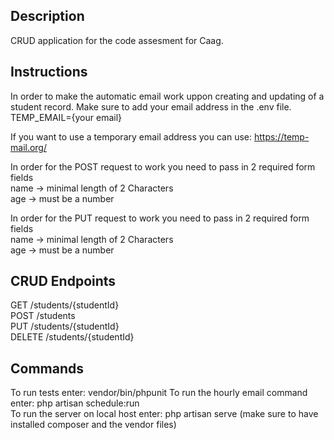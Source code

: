 ## Description

CRUD application for the code assesment for Caag.

## Instructions

In order to make the automatic email work uppon creating and updating of a student record. Make sure to add your email address in the .env file.  
TEMP_EMAIL={your email}

If you want to use a temporary email address you can use: https://temp-mail.org/

In order for the POST request to work you need to pass in 2 required form fields  
name -> minimal length of 2 Characters  
age -> must be a number

In order for the PUT request to work you need to pass in 2 required form fields  
name -> minimal length of 2 Characters  
age -> must be a number  


## CRUD Endpoints

GET /students/{studentId}  
POST /students  
PUT /students/{studentId}  
DELETE /students/{studentId}

## Commands

To run tests enter: vendor/bin/phpunit
To run the hourly email command enter: php artisan schedule:run  
To run the server on local host enter: php artisan serve (make sure to have installed composer and the vendor files)
